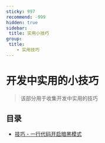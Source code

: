 ```yaml
---
sticky: 997
recommend: -999
hidden: true
sidebar:
 title: 实用小技巧
group:
 title: 
    - 实用技巧
---
```


# 开发中实用的小技巧

> 该部分用于收集开发中实用的技巧

## 目录

* [技巧 - 一行代码开启暗黑模式](./darkSkill.md)